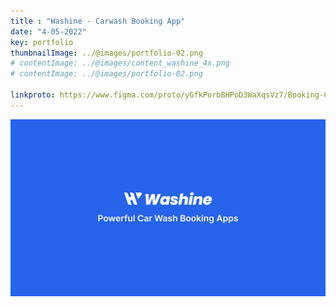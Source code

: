 ```yaml
---
title : "Washine - Carwash Booking App"
date: "4-05-2022"
key: portfolio
thumbnailImage: ../@images/portfolio-02.png
# contentImage: ../@images/content_washine_4x.png
# contentImage: ../@images/portfolio-02.png

linkproto: https://www.figma.com/proto/yGfkPorbBHPoD3WaXqsVz7/Booking-Car-Wash?node-id=387%3A10385&scaling=scale-down&page-id=17%3A598&starting-point-node-id=324%3A9294&show-proto-sidebar=0
---
```



<!-- ![alt text](../@images/Washine22.png) -->
![alt text](../@images/portfolio-02.png)

